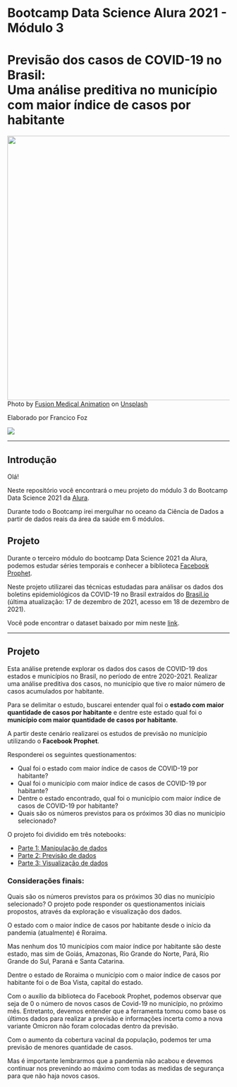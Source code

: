 
# Bootcamp Data Science Alura 2021 - Módulo 3
# Previsão dos casos de COVID-19 no Brasil: <br/> Uma análise preditiva no município com maior índice de casos por habitante

<img src="https://images.unsplash.com/flagged/photo-1584036561584-b03c19da874c?ixlib=rb-1.2.1&ixid=MnwxMjA3fDB8MHxwaG90by1wYWdlfHx8fGVufDB8fHx8&auto=format&fit=crop&w=1332&q=80" height="600" width="1000"></a>  
Photo by <a href="https://unsplash.com/@fusion_medical_animation">
Fusion Medical Animation</a> on <a href="https://images.unsplash.com/flagged/photo-1584036561584-b03c19da874c?ixlib=rb-1.2.1&ixid=MnwxMjA3fDB8MHxwaG90by1wYWdlfHx8fGVufDB8fHx8&auto=format&fit=crop&w=1332&q=80">Unsplash</a>
  


Elaborado por Francico Foz

<a href="https://img.shields.io/badge/author-gustavolq-blue.svg)](https://www.linkedin.com/in/francisco-tadeu-foz/" target="_blank"><img src="https://img.shields.io/badge/-LinkedIn-%230077B5?style=for-the-badge&logo=linkedin&logoColor=white" target="_blank"></a>  

---

## Introdução

Olá! 

Neste repositório você encontrará o meu projeto do módulo 3 do Bootcamp Data Science 2021 da [Alura](https://www.alura.com.br/).

Durante todo o Bootcamp irei mergulhar no oceano da Ciência de Dados a partir de dados reais da área da saúde em 6 módulos.



## Projeto 

Durante o terceiro módulo do bootcamp Data Science 2021 da Alura, podemos estudar séries temporais e conhecer a biblioteca [Facebook Prophet](https://facebook.github.io/prophet/). 

Neste projeto utilizarei das técnicas estudadas para análisar os dados dos boletins epidemiológicos da COVID-19 no Brasil extraídos do [Brasil.io](https://brasil.io/dataset/covid19/) (última atualização: 17 de dezembro de 2021, acesso em 18 de dezembro de 2021).

Você pode encontrar o dataset baixado por mim neste [link](https://drive.google.com/file/d/1cosY6p83n_88hJv9I51oQjcS_I1z0Utw/view?usp=sharing).

---




## Projeto

Esta análise pretende explorar os dados dos casos de COVID-19 dos estados e municípios no Brasil, no período de entre 2020-2021. Realizar uma análise preditiva dos casos, no município que tive ro maior número de casos acumulados por habitante.

Para se delimitar o estudo, buscarei entender qual foi o **estado com maior quantidade de casos por habitante** e dentre este estado qual foi o **município com maior quantidade de casos por habitante**.

A partir deste cenário realizarei os estudos de previsão no município utilizando o **Facebook Prophet**.


Responderei os seguintes questionamentos:

*    Qual foi o estado com maior índice de casos de COVID-19 por habitante?
*    Qual foi o município com maior índice de casos de COVID-19 por habitante?
*    Dentre o estado encontrado, qual foi o município com maior índice de casos de COVID-19 por habitante? 
*    Quais são os números previstos para os próximos 30 dias no município selecionado? 


O projeto foi dividido em três notebooks: 
*    [Parte 1: Manipulação de dados](https://colab.research.google.com/drive/1SALaMotX8eYA671Spf_PEw3ixuIdsxIU?usp=sharing)
*    [Parte 2: Previsão de dados](https://colab.research.google.com/drive/1Y_V5SWMYd-kBGIl6WbmoQn1zs2A5-9BL?usp=sharing)
*    [Parte 3: Visualização de dados](https://colab.research.google.com/drive/1JZMt5n9xstbO9OuRSQfCfFS_ILNqOlzU?usp=sharing)


### **Considerações finais:**

Quais são os números previstos para os próximos 30 dias no município selecionado?
O projeto pode responder os questionamentos iniciais propostos, através da exploração e visualização dos dados.

O estado com o maior índice de casos por habitante desde o início da pandemia (atualmente) é Roraima.

Mas nenhum dos 10 municípios com maior índice por habitante são deste estado, mas sim de Goiás, Amazonas, Rio Grande do Norte, Pará, Rio Grande do Sul, Paraná e Santa Catarina.

Dentre o estado de Roraima o município com o maior índice de casos por habitante foi o de Boa Vista, capital do estado.

Com o auxílio da biblioteca do Facebook Prophet, podemos observar que seja de 0 o número de novos casos de Covid-19 no município, no próximo mês. Entretanto, devemos entender que a ferramenta tomou como base os últimos dados para realizar a previsão e informações incerta como a nova variante Omicron não foram colocadas dentro da previsão.

Com o aumento da cobertura vacinal da população, podemos ter uma previsão de menores quantidade de casos.

Mas é importante lembrarmos que a pandemia não acabou e devemos continuar nos prevenindo ao máximo com todas as medidas de segurança para que não haja novos casos.

